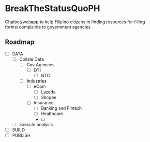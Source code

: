 # BreakTheStatusQuoPH
Chatbot/webapp to help Filipino citizens in finding resources for filling formal complaints to government agencies.

## Roadmap
- [ ] DATA
	- [ ] Collate Data
 		- [ ] Gov Agencies
   			- [ ] DTI
      			- [ ] NTC
   		- [ ] Industries
			- [ ] eCom
				- [ ] Lazada
				- [ ] Shopee
			- [ ] Insurance
     			- [ ] Banking and Fintech
        		- [ ] Healthcare
        		- [ ] 
	- [ ] Execute analysis 
- [ ] BUILD
- [ ] PUBLISH
